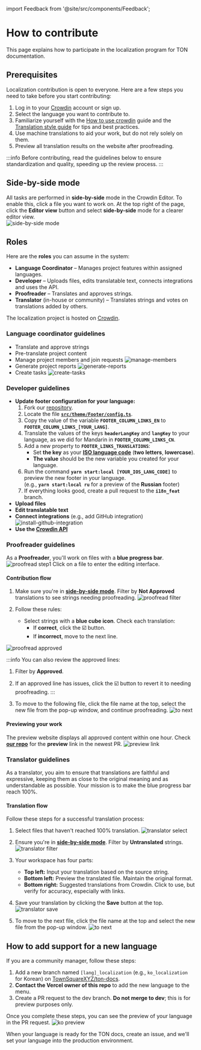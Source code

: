 import Feedback from '@site/src/components/Feedback';

# How to contribute

This page explains how to participate in the localization program for TON documentation.

## Prerequisites

Localization contribution is open to everyone. Here are a few steps you need to take before you start contributing:

1. Log in to your [Crowdin](https://crowdin.com) account or sign up.
2. Select the language you want to contribute to.
3. Familiarize yourself with the [How to use crowdin](/v3/contribute/localization-program/how-to-contribute/) guide and the [Translation style guide](/v3/contribute/localization-program/translation-style-guide/) for tips and best practices.
4. Use machine translations to aid your work, but do not rely solely on them.
5. Preview all translation results on the website after proofreading.

:::info
Before contributing, read the guidelines below to ensure standardization and quality, speeding up the review process.
:::

## Side-by-side mode

All tasks are performed in **side-by-side** mode in the Crowdin Editor. To enable this, click a file you want to work on. At the top right of the page, click the **Editor view** button and select **side-by-side** mode for a clearer editor view.  
![side-by-side mode](/img/localizationProgramGuideline/side-by-side.png)

## Roles

Here are the **roles** you can assume in the system:

- **Language Coordinator** – Manages project features within assigned languages.
- **Developer** – Uploads files, edits translatable text, connects integrations and uses the API.
- **Proofreader** – Translates and approves strings.
- **Translator** (in-house or community) – Translates strings and votes on translations added by others.

The localization project is hosted on [Crowdin](https://crowdin.com/project/ton-docs).


### Language coordinator guidelines
- Translate and approve strings
- Pre-translate project content
- Manage project members and join requests
  ![manage-members](/img/localizationProgramGuideline/manage-members.png)
- Generate project reports
  ![generate-reports](/img/localizationProgramGuideline/generate-reports.png)
- Create tasks
  ![create-tasks](/img/localizationProgramGuideline/create-tasks.png)

### Developer guidelines
- **Update footer configuration for your language:**
  1. Fork our [repository](https://github.com/TownSquareXYZ/ton-docs/tree/i18n_feat).
  2. Locate the file [**`src/theme/Footer/config.ts`**](https://github.com/TownSquareXYZ/ton-docs/blob/main/src/theme/Footer/config.ts).
  3. Copy the value of the variable **`FOOTER_COLUMN_LINKS_EN`** to **`FOOTER_COLUMN_LINKS_[YOUR_LANG]`**.
  4. Translate the values of the keys **`headerLangKey`** and **`langKey`** to your language, as we did for Mandarin in **`FOOTER_COLUMN_LINKS_CN`**.
  5. Add a new property to **`FOOTER_LINKS_TRANSLATIONS`**:
      - Set **the key** as your [**ISO language code**](https://www.andiamo.co.uk/resources/iso-language-codes/) (**two letters**, **lowercase**).
      - **The value** should be the new variable you created for your language.
  6. Run the command **`yarn start:local [YOUR_IOS_LANG_CODE]`** to preview the new footer in your language.   
        (e.g., **`yarn start:local ru`** for a preview of the **Russian** footer)
  7. If everything looks good, create a pull request to the **`i18n_feat`** branch.
- **Upload files**
- **Edit translatable text**
- **Connect integrations** (e.g., add GitHub integration)
  ![install-github-integration](/img/localizationProgramGuideline/howItWorked/install-github-integration.png)
- **Use the [Crowdin API](https://developer.crowdin.com/api/v2/)**

### Proofreader guidelines

As a **Proofreader**, you'll work on files with a **blue progress bar**.
![proofread step1](/img/localizationProgramGuideline/proofread-step1.png)
Click on a file to enter the editing interface.

#### Contribution flow

1. Make sure you're in [**side-by-side mode**](#side-by-side-mode). Filter by **Not Approved** translations to see strings needing proofreading.
![proofread filter](/img/localizationProgramGuideline/proofread-filter.png)

2. Follow these rules:
   - Select strings with a **blue cube icon**. Check each translation:
      - If **correct**, click the ☑️ button.
      - If **incorrect**, move to the next line.

![proofread approved](/img/localizationProgramGuideline/proofread-approved.png)

:::info
You can also review the approved lines:
  1. Filter by **Approved**.
  2. If an approved line has issues, click the ☑️ button to revert it to needing proofreading.
:::

3. To move to the following file, click the file name at the top, select the new file from the pop-up window, and continue proofreading.
![to next](/img/localizationProgramGuideline/redirect-to-next.png)

#### Previewing your work
The preview website displays all approved content within one hour. Check [**our repo**](https://github.com/TownSquareXYZ/ton-docs/pulls) for the **preview** link in the newest PR.
![preview link](/img/localizationProgramGuideline/preview-link.png)

### Translator guidelines

As a translator, you aim to ensure that translations are faithful and expressive, keeping them as close to the original meaning and as understandable as possible. Your mission is to make the blue progress bar reach 100%.

#### Translation flow

Follow these steps for a successful translation process:

1. Select files that haven't reached 100% translation.
![translator select](/img/localizationProgramGuideline/translator-select.png)

2. Ensure you're in [**side-by-side mode**](#side-by-side-mode). Filter by **Untranslated** strings.
![translator filter](/img/localizationProgramGuideline/translator-filter.png)

3. Your workspace has four parts:
   - **Top left:** Input your translation based on the source string.
   - **Bottom left:** Preview the translated file. Maintain the original format.
   - **Bottom right:** Suggested translations from Crowdin. Click to use, but verify for accuracy, especially with links.
  
4. Save your translation by clicking the **Save** button at the top.
![translator save](/img/localizationProgramGuideline/translator-save.png)

5. To move to the next file, click the file name at the top and select the new file from the pop-up window.
![to next](/img/localizationProgramGuideline/redirect-to-next.png)

## How to add support for a new language

If you are a community manager, follow these steps:

1. Add a new branch named `[lang]_localization` (e.g., `ko_localization` for Korean) on [TownSquareXYZ/ton-docs](https://github.com/TownSquareXYZ/ton-docs).
2. **Contact the Vercel owner of this repo** to add the new language to the menu.
3. Create a PR request to the dev branch. **Do not merge to dev**; this is for preview purposes only.

Once you complete these steps, you can see the preview of your language in the PR request.
![ko preview](/img/localizationProgramGuideline/ko_preview.png)

When your language is ready for the TON docs, create an issue, and we'll set your language into the production environment.

<Feedback />

